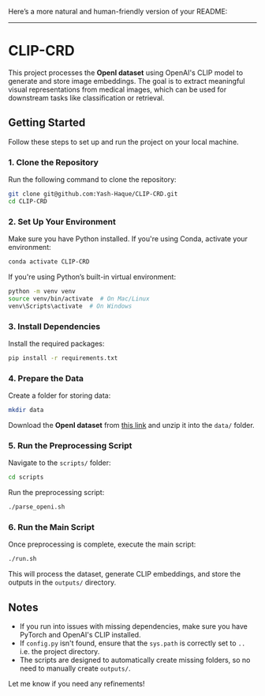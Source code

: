 Here’s a more natural and human-friendly version of your README:  

---

# CLIP-CRD  

This project processes the **OpenI dataset** using OpenAI's CLIP model to generate and store image embeddings. The goal is to extract meaningful visual representations from medical images, which can be used for downstream tasks like classification or retrieval.  

## Getting Started  

Follow these steps to set up and run the project on your local machine.  

### 1. Clone the Repository  
Run the following command to clone the repository:  
```bash
git clone git@github.com:Yash-Haque/CLIP-CRD.git
cd CLIP-CRD
```

### 2. Set Up Your Environment  
Make sure you have Python installed. If you're using Conda, activate your environment:  
```bash
conda activate CLIP-CRD  
```
If you're using Python’s built-in virtual environment:  
```bash
python -m venv venv
source venv/bin/activate  # On Mac/Linux
venv\Scripts\activate  # On Windows
```

### 3. Install Dependencies  
Install the required packages:  
```bash
pip install -r requirements.txt
```

### 4. Prepare the Data  
Create a folder for storing data:  
```bash
mkdir data
```
Download the **OpenI dataset** from [this link](https://drive.google.com/file/d/1PyVsMYO8bhy8e_o1trA4xk7G08ywsOF3/view?usp=sharing) and unzip it into the `data/` folder.  

### 5. Run the Preprocessing Script  
Navigate to the `scripts/` folder:  
```bash
cd scripts
```
Run the preprocessing script:  
```bash
./parse_openi.sh
```

### 6. Run the Main Script  
Once preprocessing is complete, execute the main script:  
```bash
./run.sh
```

This will process the dataset, generate CLIP embeddings, and store the outputs in the `outputs/` directory.  

## Notes  
- If you run into issues with missing dependencies, make sure you have PyTorch and OpenAI's CLIP installed.  
- If `config.py` isn't found, ensure that the `sys.path` is correctly set to `..` i.e. the project directory.  
- The scripts are designed to automatically create missing folders, so no need to manually create `outputs/`.  

Let me know if you need any refinements!